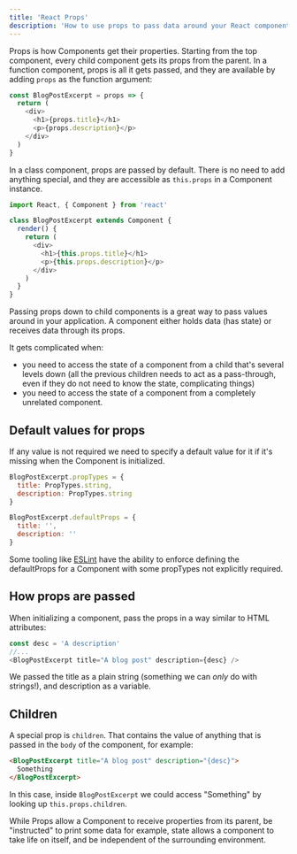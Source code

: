 ```yaml
---
title: 'React Props'
description: 'How to use props to pass data around your React components'
---
```


Props is how Components get their properties. Starting from the top component, every child component gets its props from the parent. In a function component, props is all it gets passed, and they are available by adding `props` as the function argument:

```js
const BlogPostExcerpt = props => {
  return (
    <div>
      <h1>{props.title}</h1>
      <p>{props.description}</p>
    </div>
  )
}
```

In a class component, props are passed by default. There is no need to add anything special, and they are accessible as `this.props` in a Component instance.

```js
import React, { Component } from 'react'

class BlogPostExcerpt extends Component {
  render() {
    return (
      <div>
        <h1>{this.props.title}</h1>
        <p>{this.props.description}</p>
      </div>
    )
  }
}
```

Passing props down to child components is a great way to pass values around in your application. A component either holds data (has state) or receives data through its props.

It gets complicated when:

- you need to access the state of a component from a child that's several levels down (all the previous children needs to act as a pass-through, even if they do not need to know the state, complicating things)
- you need to access the state of a component from a completely unrelated component.

## Default values for props

If any value is not required we need to specify a default value for it if it's missing when the Component is initialized.

```js
BlogPostExcerpt.propTypes = {
  title: PropTypes.string,
  description: PropTypes.string
}

BlogPostExcerpt.defaultProps = {
  title: '',
  description: ''
}
```

Some tooling like [ESLint](https://flaviocopes.com/eslint/) have the ability to enforce defining the defaultProps for a Component with some propTypes not explicitly required.

## How props are passed

When initializing a component, pass the props in a way similar to HTML attributes:

```js
const desc = 'A description'
//...
<BlogPostExcerpt title="A blog post" description={desc} />
```

We passed the title as a plain string (something we can _only_ do with strings!), and description as a variable.

## Children

A special prop is `children`. That contains the value of anything that is passed in the `body` of the component, for example:

```html
<BlogPostExcerpt title="A blog post" description="{desc}">
  Something
</BlogPostExcerpt>
```

In this case, inside `BlogPostExcerpt` we could access "Something" by looking up `this.props.children`.

While Props allow a Component to receive properties from its parent, be "instructed" to print some data for example, state allows a component to take life on itself, and be independent of the surrounding environment.
